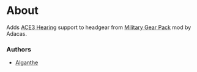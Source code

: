 # About

Adds [ACE3 Hearing](http://ace3mod.com/wiki/feature/hearing.html) support to headgear from [Military Gear Pack](https://steamcommunity.com/sharedfiles/filedetails/?id=736829758) mod by Adacas.

### Authors

- [Alganthe](https://github.com/alganthe)
